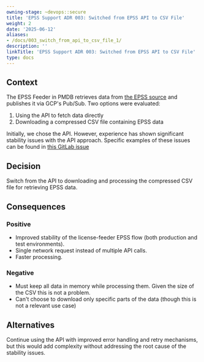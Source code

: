 ```yaml
---
owning-stage: ~devops::secure
title: 'EPSS Support ADR 003: Switched from EPSS API to CSV File'
weight: 2
date: '2025-06-12'
aliases:
- /docs/003_switch_from_api_to_csv_file_1/
description: ''
linkTitle: 'EPSS Support ADR 003: Switched from EPSS API to CSV File'
type: docs
---
```


## Context

The EPSS Feeder in PMDB retrieves data from [the EPSS source](https://www.first.org/epss/data_stats) and publishes it via GCP's Pub/Sub. Two options were evaluated:

1. Using the API to fetch data directly
2. Downloading a compressed CSV file containing EPSS data

Initially, we chose the API. However, experience has shown significant stability issues with the API approach.
Specific examples of these issues can be found in [this GitLab issue](https://gitlab.com/gitlab-org/gitlab/-/issues/512806)

## Decision

Switch from the API to downloading and processing the compressed CSV file for retrieving EPSS data.

## Consequences

### Positive

- Improved stability of the license-feeder EPSS flow (both production and test environments).
- Single network request instead of multiple API calls.
- Faster processing.

### Negative

- Must keep all data in memory while processing them. Given the size of the CSV this is not a problem. 
- Can't choose to download only specific parts of the data (though this is not a relevant use case)

## Alternatives

Continue using the API with improved error handling and retry mechanisms, but this would add complexity without addressing the root cause of the stability issues.
